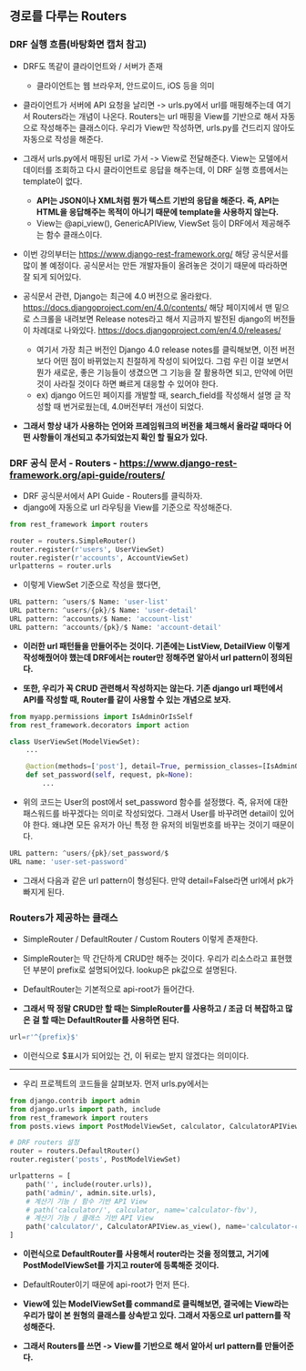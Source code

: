 ## 경로를 다루는 Routers


### DRF 실행 흐름(바탕화면 캡처 참고)
- DRF도 똑같이 클라이언트와 / 서버가 존재
  - 클라이언트는 웹 브라우저, 안드로이드, iOS 등을 의미 

- 클라이언트가 서버에 API 요청을 날리면 -> urls.py에서 url를 매핑해주는데 여기서 Routers라는 개념이 나온다. Routers는 url 매핑을 View를 기반으로 해서 자동으로 작성해주는 클래스이다. 우리가 View만 작성하면, urls.py를 건드리지 않아도 자동으로 작성을 해준다. 
- 그래서 urls.py에서 매핑된 url로 가서 -> View로 전달해준다. View는 모델에서 데이터를 조회하고 다시 클라이언트로 응답을 해주는데, 이 DRF 실행 흐름에서는 template이 없다. 
  - **API는 JSON이나 XML처럼 뭔가 텍스트 기반의 응답을 해준다. 즉, API는 HTML을 응답해주는 목적이 아니기 때문에 template을 사용하지 않는다.**
  - View는 @api_view(), GenericAPIView, ViewSet 등이 DRF에서 제공해주는 함수 클래스이다. 

- 이번 강의부터는 https://www.django-rest-framework.org/ 해당 공식문서를 많이 볼 예정이다. 공식문서는 만든 개발자들이 올려놓은 것이기 때문에 따라하면 잘 되게 되어있다. 

- 공식문서 관련, Django는 최근에 4.0 버전으로 올라왔다. https://docs.djangoproject.com/en/4.0/contents/ 해당 페이지에서 맨 밑으로 스크롤을 내려보면 Release notes라고 해서 지금까지 발전된 django의 버전들이 차례대로 나와있다. https://docs.djangoproject.com/en/4.0/releases/
  - 여기서 가장 최근 버전인 Django 4.0 release notes를 클릭해보면, 이전 버전보다 어떤 점이 바뀌었는지 친절하게 작성이 되어있다. 그럼 우린 이걸 보면서 뭔가 새로운, 좋은 기능들이 생겼으면 그 기능을 잘 활용하면 되고, 만약에 어떤 것이 사라질 것이다 하면 빠르게 대응할 수 있어야 한다.
  - ex) django 어드민 페이지를 개발할 때, search_field를 작성해서 설명 글 작성할 때 번거로웠는데, 4.0버전부터 개선이 되었다.

- **그래서 항상 내가 사용하는 언어와 프레임워크의 버전을 체크해서 올라갈 때마다 어떤 사항들이 개선되고 추가되었는지 확인 할 필요가 있다.**


### DRF 공식 문서 - Routers - https://www.django-rest-framework.org/api-guide/routers/
- DRF 공식문서에서 API Guide - Routers를 클릭하자. 
- django에 자동으로 url 라우팅을 View를 기준으로 작성해준다.

```python
from rest_framework import routers

router = routers.SimpleRouter()
router.register(r'users', UserViewSet)
router.register(r'accounts', AccountViewSet)
urlpatterns = router.urls
```

- 이렇게 ViewSet 기준으로 작성을 했다면,

```python
URL pattern: ^users/$ Name: 'user-list'
URL pattern: ^users/{pk}/$ Name: 'user-detail'
URL pattern: ^accounts/$ Name: 'account-list'
URL pattern: ^accounts/{pk}/$ Name: 'account-detail'
```

- **이러한 url 패턴들을 만들어주는 것이다. 기존에는 ListView, DetailView 이렇게 작성해줬어야 했는데 DRF에서는 router만 정해주면 알아서 url pattern이 정의된다.**



- **또한, 우리가 꼭 CRUD 관련해서 작성하지는 않는다. 기존 django url 패턴에서 API를 작성할 때, Router를 같이 사용할 수 있는 개념으로 보자.**

```python
from myapp.permissions import IsAdminOrIsSelf
from rest_framework.decorators import action

class UserViewSet(ModelViewSet):
    ...

    @action(methods=['post'], detail=True, permission_classes=[IsAdminOrIsSelf])
    def set_password(self, request, pk=None):
        ...
```

- 위의 코드는 User의 post에서 set_password 함수를 설정했다. 즉, 유저에 대한 패스워드를 바꾸겠다는 의미로 작성되었다. 그래서 User를 바꾸려면 detail이 있어야 한다. 왜냐면 모든 유저가 아닌 특정 한 유저의 비밀번호를 바꾸는 것이기 때문이다. 

```python
URL pattern: ^users/{pk}/set_password/$
URL name: 'user-set-password'
```

- 그래서 다음과 같은 url pattern이 형성된다. 만약 detail=False라면 url에서 pk가 빠지게 된다. 


### Routers가 제공하는 클래스
- SimpleRouter / DefaultRouter / Custom Routers 이렇게 존재한다. 
- SimpleRouter는 딱 간단하게 CRUD만 해주는 것이다. 우리가 리소스라고 표현했던 부분이 prefix로 설명되어있다. lookup은 pk값으로 설명된다. 

- DefaultRouter는 기본적으로 api-root가 들어간다. 

- **그래서 딱 정말 CRUD만 할 때는 SimpleRouter를 사용하고 / 조금 더 복잡하고 많은 걸 할 때는 DefaultRouter를 사용하면 된다.**

```python
url=r'^{prefix}$'
```

- 이런식으로 $표시가 되어있는 건, 이 뒤로는 받지 않겠다는 의미이다. 

* * *
- 우리 프로젝트의 코드들을 살펴보자. 먼저 urls.py에서는

```python
from django.contrib import admin
from django.urls import path, include
from rest_framework import routers
from posts.views import PostModelViewSet, calculator, CalculatorAPIView

# DRF routers 설정
router = routers.DefaultRouter()
router.register('posts', PostModelViewSet)

urlpatterns = [
    path('', include(router.urls)),
    path('admin/', admin.site.urls),
    # 계산기 기능 / 함수 기반 API View
    # path('calculator/', calculator, name='calculator-fbv'),
    # 계산기 기능 / 클래스 기반 API View
    path('calculator/', CalculatorAPIView.as_view(), name='calculator-cbv'),
]
```

- **이런식으로 DefaultRouter를 사용해서 router라는 것을 정의했고, 거기에 PostModelViewSet를 가지고 router에 등록해준 것이다.**
- DefaultRouter이기 때문에 api-root가 먼저 뜬다. 

- **View에 있는 ModelViewSet를 command로 클릭해보면, 결국에는 View라는 우리가 많이 본 원형의 클래스를 상속받고 있다. 그래서 자동으로 url pattern를 작성해준다.**
- **그래서 Routers를 쓰면 -> View를 기반으로 해서 알아서 url pattern를 만들어준다.**


